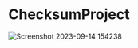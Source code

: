 # ChecksumProject
![Screenshot 2023-09-14 154238](https://github.com/RubenWihler/ChecksumProject/assets/91421491/1afa10f5-546b-47a7-bba4-2f0b3c41aaed)

